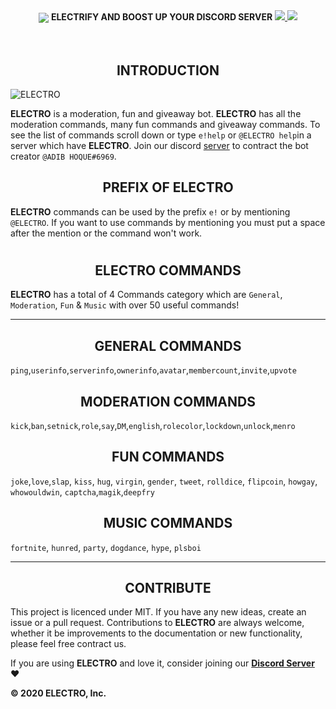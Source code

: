 <div align="center">
  <img src="https://cdn.discordapp.com/attachments/656517276832366595/661972761698369536/ELECTRO_WEB_HEADER.png" align="center">
  <strong><b>ELECTRIFY AND BOOST UP YOUR DISCORD SERVER</b></strong>
  <a href="https://discordapp.com/api/oauth2/authorize?client_id=629323586930212884&permissions=2146827775&scope=bot">
    <img src="https://img.shields.io/badge/ADD-BOT-orange.svg?style=for-the-badge">
  </a>
  <a href="https://discord.gg/kuWVFpR">
    <img src="https://img.shields.io/badge/JOIN-GUILD-orange.svg?style=for-the-badge">
  </a>
  <br>
  <br>
  <br>
  </div> 
  

<h2 align="center">INTRODUCTION</h2>

<img src="https://cdn.discordapp.com/attachments/656517276832366595/656760631474520074/ELECTRO_ELECTRIFY_YOUR_SERVER.gif" alt="ELECTRO" align="center">

**ELECTRO** is a moderation, fun and giveaway bot. **ELECTRO** has all the moderation commands, many fun commands and giveaway commands. To see the list of commands scroll down or type `e!help` or `@ELECTRO help`in a server which have **ELECTRO**. Join our discord [server](https://github.com/kyb3r/modmail/wiki) to contract the bot creator `@ADIB HOQUE#6969`.

<h2 align="center">PREFIX OF ELECTRO</h2> 

**ELECTRO** commands can be used by the prefix `e!` or by mentioning `@ELECTRO`. If you want to use commands by mentioning you must put a space after the mention or the command won't work. 

# <h2 align="center">ELECTRO COMMANDS</h2>

**ELECTRO** has a total of 4 Commands category which are `General`, `Moderation`, `Fun` & `Music` with over 50 useful commands! 

--- 

<h2 align="center">GENERAL COMMANDS</h2>

`ping`,`userinfo`,`serverinfo`,`ownerinfo`,`avatar`,`membercount`,`invite`,`upvote` 

<h2 align="center">MODERATION COMMANDS</h2> 

`kick`,`ban`,`setnick`,`role`,`say`,`DM`,`english`,`rolecolor`,`lockdown`,`unlock`,`menro`

<h2 align="center">FUN COMMANDS </h2> 

`joke`,`love`,`slap`, `kiss`, `hug`, `virgin`, `gender`, `tweet`, `rolldice`, `flipcoin`, `howgay`, `whowouldwin`, `captcha`,`magik`,`deepfry`

<h2 align="center">MUSIC COMMANDS</h2> 

`fortnite`, `hunred`, `party`, `dogdance`, `hype`, `plsboi` 

---

<h2 align="center">CONTRIBUTE</h2> 

This project is licenced under MIT. If you have any new ideas, create an issue or a pull request. Contributions to **ELECTRO** are always welcome, whether it be improvements to the documentation or new functionality, please feel free contract us.

If you are using **ELECTRO** and love it, consider joining our **[Discord Server](https://discord.gg/kuWVFpR)** :heart:

**© 2020 ELECTRO, Inc.**
